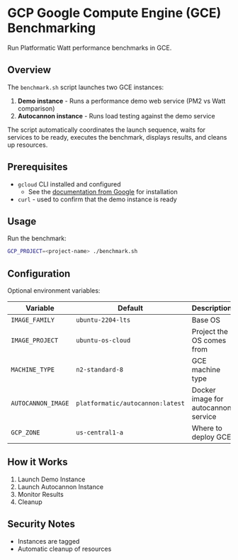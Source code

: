 # GCP Google Compute Engine (GCE) Benchmarking

Run Platformatic Watt performance benchmarks in GCE.

## Overview

The `benchmark.sh` script launches two GCE instances:
1. **Demo instance** - Runs a performance demo web service (PM2 vs Watt comparison)
2. **Autocannon instance** - Runs load testing against the demo service

The script automatically coordinates the launch sequence, waits for services to be ready, executes the benchmark, displays results, and cleans up resources.

## Prerequisites

- `gcloud` CLI installed and configured
    - See the [documentation from Google](https://cloud.google.com/sdk/docs/install) for installation
- `curl` - used to confirm that the demo instance is ready

## Usage

Run the benchmark:

```sh
GCP_PROJECT=<project-name> ./benchmark.sh
```

## Configuration

Optional environment variables:

| Variable | Default | Description |
|----------|---------|-------------|
| `IMAGE_FAMILY` | `ubuntu-2204-lts` | Base OS |
| `IMAGE_PROJECT` | `ubuntu-os-cloud` | Project the OS comes from |
| `MACHINE_TYPE` | `n2-standard-8` | GCE machine type |
| `AUTOCANNON_IMAGE` | `platformatic/autocannon:latest` | Docker image for autocannon service |
| `GCP_ZONE` | `us-central1-a` | Where to deploy GCE |


## How it Works

1. Launch Demo Instance
2. Launch Autocannon Instance
3. Monitor Results
4. Cleanup

## Security Notes

- Instances are tagged
- Automatic cleanup of resources
